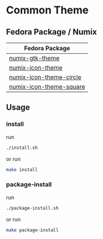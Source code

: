 

# Common Theme




## Fedora Package / Numix

| Fedora Package |
| --- |
| [numix-gtk-theme](https://packages.fedoraproject.org/pkgs/numix-gtk-theme/numix-gtk-theme/) |
| [numix-icon-theme](https://packages.fedoraproject.org/pkgs/numix-icon-theme/numix-icon-theme/) |
| [numix-icon-theme-circle](https://packages.fedoraproject.org/pkgs/numix-icon-theme-circle/numix-icon-theme-circle/) |
| [numix-icon-theme-square](https://packages.fedoraproject.org/pkgs/numix-icon-theme-square/numix-icon-theme-square/) |




## Usage


### install

run

``` sh
./install.sh
```

or run

``` sh
make install
```


### package-install

run

``` sh
./package-install.sh
```

or run

``` sh
make package-install
```
